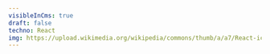 ```yaml
---
visibleInCms: true
draft: false
techno: React
img: https://upload.wikimedia.org/wikipedia/commons/thumb/a/a7/React-icon.svg/2300px-React-icon.svg.png
---
```

